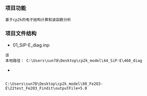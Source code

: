 ### 项目功能
```
基于cp2k的电子结构计算和波函数分析

```

### 项目文件结构

* 01_SiP-E_diag.inp
```
该
本地路径： C:\Users\sun78\Desktop\cp2k_model\44_SiP-E\460_diag

```


* 
```

C:\Users\sun78\Desktop\cp2k_model\60_Fe2O3-E\22test_Fe2O3_Findit\outputFile+5.0
```

